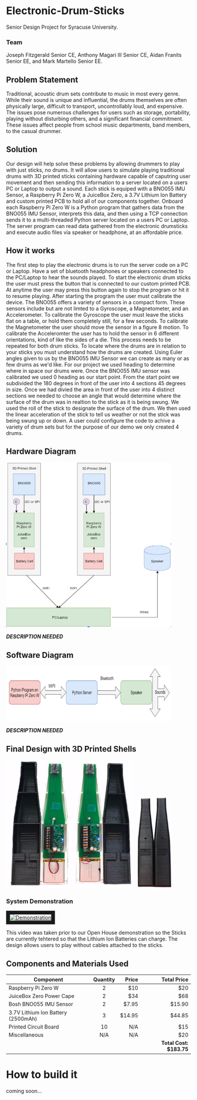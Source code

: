 # Electronic-Drum-Sticks
Senior Design Project for Syracuse University.  
### Team
Joseph Fitzgerald Senior CE, Anthony Magari III Senior CE, Aidan Franits Senior EE, and Mark Martello Senior EE.

## Problem Statement
  Traditional, acoustic drum sets contribute to music in most every genre. While their sound is unique and influential, the drums themselves are often physically large, difficult to transport, uncontrollably loud, and expensive. The issues pose numerous challenges for users such as storage, portability, playing without disturbing others, and a significant financial commitment. These issues affect people from school music departments, band members, to the casual drummer.

## Solution
  Our design will help solve these problems by allowing drummers to play with just sticks, no drums. It will allow users to simulate playing traditional drums with 3D printed sticks containing hardware capable of caputring user movement and then sending this information to a server located on a users PC or Laptop to output a sound. Each stick is equiped with a BNO055 IMU Sensor, a Raspberry Pi Zero W, a JuiceBox Zero, a 3.7V Lithium Ion Battery and custom printed PCB to hold all of our components together. Onboard each Raspberry Pi Zero W is a Python program that gathers data from the BNO055 IMU Sensor, interprets this data, and then using a TCP connection sends it to a multi-threaded Python server located on a users PC or Laptop. The server program can read data gathered from the electronic drumsticks and execute audio files via speaker or headphone, at an affordable price.

## How it works
  The first step to play the electronic drums is to run the server code on a PC or Laptop. Have a set of bluetooth headphones or speakers connected to the PC/Laptop to hear the sounds played. To start the electronic drum sticks the user must press the button that is connected to our custom printed PCB. At anytime the user may press this button again to stop the program or hit it to resume playing. After starting the program the user must calibrate the device. The BNO055 offers a variety of sensors in a compact form. These sensors include but are not limted to a Gyroscope, a Magnetometer, and an Accelerometer. To calibrate the Gyroscope the user must leave the sticks flat on a table, or hold them completely still, for a few seconds. To calibrate the Magnetometer the user should move the sensor in a figure 8 motion. To calibrate the Acceleromter the user has to hold the sensor in 6 different orientations, kind of like the sides of a die. This process needs to be repeated for both drum sticks. To locate where the drums are in relation to your sticks you must understand how the drums are created. Using Euler angles given to us by the BNO055 IMU Sensor we can create as many or as few drums as we'd like. For our project we used heading to determine where in space our drums were. Once the BNO055 IMU sensor was calibrated we used 0 heading as our start point. From the start point we subdivided the 180 degrees in front of the user into 4 sections 45 degrees in size. Once we had divied the area in front of the user into 4 distinct sections we needed to choose an angle that would determine where the surface of the drum was in realtion to the stick as it is being swung. We used the roll of the stick to designate the surface of the drum. We then used the linear acceleration of the stick to tell us weather or not the stick was being swung up or down. A user could configure the code to achive a variety of drum sets but for the purpose of our demo we only created 4 drums. 

## Hardware Diagram 
<img src="https://github.com/jefitzge/Electronic-Drum-Sticks/blob/master/Hardware%20Block%20Diagram.PNG" alt="Hardware" width="450" height="450">

*********DESCRIPTION NEEDED*********
## Software Diagram
<img src="https://github.com/jefitzge/Electronic-Drum-Sticks/blob/master/Software%20Block%20Diagram.PNG" alt="Software" width="450" height="150">

*********DESCRIPTION NEEDED*********
## Final Design with 3D Printed Shells
<img src="https://github.com/jefitzge/Electronic-Drum-Sticks/blob/master/Final%20Design.PNG" alt="Final Design" width="350" height="350">

<img src="https://github.com/jefitzge/Electronic-Drum-Sticks/blob/master/Final%20Design%20Closed.PNG" alt="Final Design Closed" width="100" height="250">

### System Demonstration
<a href="https://youtu.be/ExSmOLv3oDM
" target="_blank"><img src="http://img.youtube.com/vi/ExSmOLv3oDM/0.jpg" 
alt="Demonstration" width="240" height="180" border="10" /></a>

This video was taken prior to our Open House demonstration so the Sticks are currently tehtered so that the Lithium Ion Batteries can charge. The design allows users to play without cables attached to the sticks.

## Components and Materials Used
| Component        | Quantity           | Price  | Total Price |
| ------------- |:-------------:| -----:| -----------:|
| Raspberry Pi Zero W      | 2 | $10 | $20 |
| JuiceBox Zero Power Cape | 2 | $34 | $68 |
| Bosh BNO055 IMU Sensor | 2 | $7.95 | $15.90 |
| 3.7V Lithium Ion Battery (2500mAh) | 3 |   $14.95 | $44.85 |
| Printed Circuit Board | 10 | N/A | $15 |
| Miscellaneous | N/A | N/A | $20 |
|  |  |  | **Total Cost: $183.75** |

# How to build it
coming soon...
